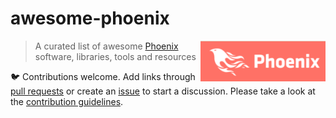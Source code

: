 # awesome-phoenix

[<img src="https://github.com/dhamaniasad/awesome-phoenix/blob/master/logo.png?raw=true" align="right" width="200">](https://phoenixframework.org/)
> A curated list of awesome [Phoenix](https://phoenixframework.org/) software, libraries, tools and resources

 :bird: Contributions welcome. Add links through [pull requests](https://github.com/dhamaniasad/awesome-phoenix/pulls) or create an [issue](https://github.com/dhamaniasad/awesome-phoenix/issues) to start a discussion. Please take a look at the [contribution guidelines](CONTRIBUTING.md).
 
